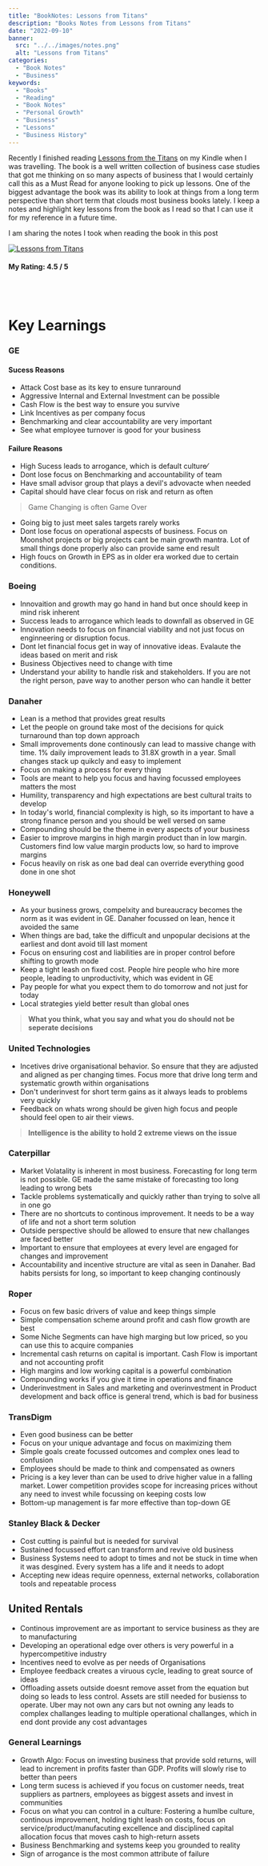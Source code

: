 ```yaml
---
title: "BookNotes: Lessons from Titans"
description: "Books Notes from Lessons from Titans"
date: "2022-09-10"
banner:
  src: "../../images/notes.png"
  alt: "Lessons from Titans"
categories:
  - "Book Notes"
  - "Business"
keywords:
  - "Books"
  - "Reading"
  - "Book Notes"
  - "Personal Growth"
  - "Business"
  - "Lessons"
  - "Business History"
---
```


Recently I finished reading [Lessons from the Titans](https://amzn.to/3TJoYDR) on my Kindle when I was travelling. The book is a well written collection of business case studies that got me thinking on so many aspects of business that I would certainly call this as a Must Read for anyone looking to pick up lessons. One of the biggest advantage the book was its ability to look at things from a long term perspective than short term that clouds most business books lately. I keep a notes and highlight key lessons from the book as I read so that I can use it for my reference in a future time. 

 I am sharing the notes I took when reading the book in this post

[![Lessons from Titans](https://m.media-amazon.com/images/P/1260468399.01._SCLZZZZZZZ_SX500_.jpg)](https://amzn.to/3TJoYDR)



#### My Rating: 4.5 / 5
<br></br>

# Key Learnings 

### GE
#### Sucess Reasons
* Attack Cost base as its key to ensure tunraround
* Aggressive Internal and External Investment can be possible 
* Cash Flow is the best way to ensure you survive
* Link Incentives as per company focus
* Benchmarking and clear accountability are very important
* See what employee turnover is good for your business

#### Failure Reasons
* High Sucess leads to arrogance, which is default culture⁄
* Dont lose focus on Benchmarking and accountability of team
* Have small advisor group that plays a devil's advovacte when needed
* Capital should have clear focus on risk and return as often 
> Game Changing is often Game Over
* Going big to just meet sales targets rarely works
* Dont lose focus on operational aspecsts of business. Focus on Moonshot projects or big projects cant be main growth mantra. Lot of small things done properly also can provide same end result
* High foucs on Growth in EPS as in older era worked due to certain conditions. 


### Boeing
* Innovaition and growth may go hand in hand but once should keep in mind risk inherent 
* Success leads to arrogance which leads to downfall as observed in GE
* Innovation needs to focus on financial viability and not just focus on enginneering or disruption focus. 
* Dont let financial focus get in way of innovative ideas. Evalaute the ideas based on merit and risk
* Business Objectives need to change with time 
* Understand your ability to handle risk and stakeholders. If you are not the right person, pave way to another person who can handle it better

### Danaher
* Lean is a method that provides great results
* Let the people on ground take most of the decisions for quick turnaround than top down approach
* Small improvements done continously can lead to massive change with time. 1% daily improvement leads to 31.8X growth in a year. Small changes stack up quikcly and easy to implement
* Focus on making a process for every thing
* Tools are meant to help you focus and having focussed employees matters the most
* Humility, transparency and high expectations are best cultural traits to develop
* In today's world, financial complexity is high, so its important to have a strong finance person and you should be well versed on same
* Compounding should be the theme in every aspects of your business 
* Easier to improve margins in high margin product than in low margin. Customers find low value margin products low, so hard to improve margins
* Focus heavily on risk as one bad deal can override everything good done in one shot

### Honeywell
* As your business grows, compelxity and bureaucracy becomes the norm as it was evident in GE. Danaher focussed on lean, hence it avoided the same
* When things are bad, take the difficult and unpopular decisions at the earliest and dont avoid till last moment
* Focus on ensuring cost and liabilities are in proper control before shifting to growth mode
* Keep a tight leash on fixed cost. People hire people who hire more people, leading to unproductivity, which was evident in GE
* Pay people for what you expect them to do tomorrow and not just for today
* Local strategies yield better result than global ones

> **What you think, what you say and what you do should not be seperate decisions** 

### United Technologies
* Incetives drive organisational behavior. So ensure that they are adjusted and aligned as per changing times. Focus more that drive long term and systematic growth within organisations
* Don't underinvest for short term gains as it always leads to problems very quickly
* Feedback on whats wrong should be given high focus and people should feel open to air their views.

> **Intelligence is the ability to hold 2 extreme views on the issue**

### Caterpillar
* Market Volatality is inherent in most business. Forecasting for long term is not possible. GE made the same mistake of forecasting too long leading to wrong bets
* Tackle problems systematically and quickly rather than trying to solve all in one go
* There are no shortcuts to continous improvement. It needs to be a way of life and not a short term solution
* Outside perspective should be allowed to ensure that new challanges are faced better
* Important to ensure that employees at every level are engaged for changes and improvement
* Accountability and incentive structure are vital as seen in Danaher. Bad habits persists for long, so important to keep changing continously

### Roper
* Focus on few basic drivers of value and keep things simple
* Simple compensation scheme around profit and cash flow growth are best
* Some Niche Segments can have high marging but low priced, so you can use this to acquire companies
* Incremental cash returns on capital is important. Cash Flow is important and not accounting profit
* High margins and low working capital is a powerful combination
* Compounding works if you give it time in operations and finance
* Underinvestment in Sales and marketing and overinvestment in Product development and back office is general trend, which is bad for business

### TransDigm
* Even good business can be better
* Focus on your unique advantage and focus on maximizing them 
* Simple goals create focussed outcomes and complex ones lead to confusion
* Employees should be made to think and compensated as owners
* Pricing is a key lever than can be used to drive higher value in a falling market. Lower competition provides scope for increasing prices without any need to invest while focussing on keeping costs low
* Bottom-up management is far more effective than top-down GE

### Stanley Black & Decker
* Cost cutting is painful but is needed for survival
* Sustained focussed effort can transform and revive old business 
* Business Systems need to adopt to times and not be stuck in time when it was desgined. Every system has a life and it needs to adopt
* Accepting new ideas require openness, external networks, collaboration tools and repeatable process

## United Rentals
* Continous improvement are as important to service business as they are to manufacturing
* Developing an operational edge over others is very powerful in a hypercompetitive industry
* Incentives need to evolve as per needs of Organisations
* Employee feedback creates a viruous cycle, leading to great source of ideas
* Offloading assets outside doesnt remove asset from the equation but doing so leads to less control. Assets are still needed for busienss to operate. Uber may not own any cars but not owning any leads to complex challanges leading to multiple operational challanges, which in end dont provide any cost advantages


### General Learnings
* Growth Algo: Focus on investing business that provide sold returns, will lead to increment in profits faster than GDP. Profits will slowly rise to better than peers 
* Long term sucess is achieved if you focus on customer needs, treat suppliers as partners, employees as biggest assets and invest in communities
* Focus on what you can control in a culture: Fostering a humlbe culture, continous improvement, holding tight leash on costs, focus on service/product/manufacuting excellence and disciplined capital allocation focus that moves cash to high-return assets
* Business Benchmarking and systems keep you grounded to reality
* Sign of arrogance is the most common attribute of failure

